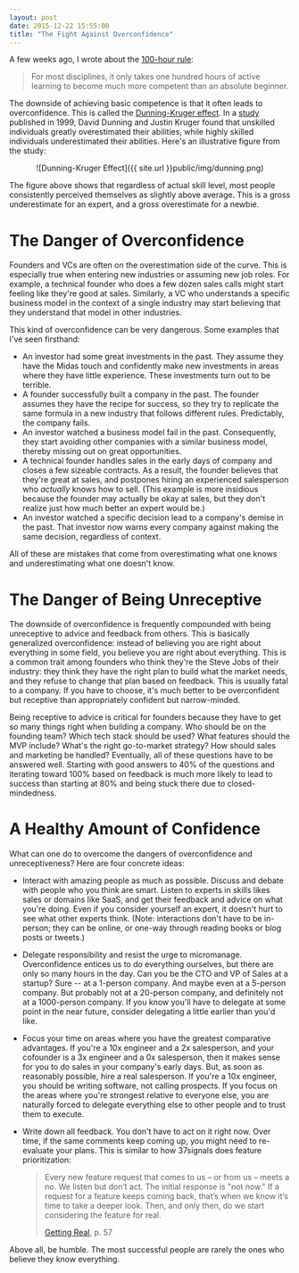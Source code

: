 ```yaml
---
layout: post
date: 2015-12-22 15:55:00
title: "The Fight Against Overconfidence"
---
```

A few weeks ago, I wrote about the <a href="http://codingvc.com/the-100-hour-rule/" target="_blank">100-hour rule</a>:
 
> For most disciplines, it only takes one hundred hours of active learning to become much more competent than an absolute beginner.
 
The downside of achieving basic competence is that it often leads to overconfidence. This is called the <a href="https://en.wikipedia.org/wiki/Dunning%E2%80%93Kruger_effect" target="_blank">Dunning-Kruger effect</a>. In a <a href="http://psych.colorado.edu/~vanboven/teaching/p7536_heurbias/p7536_readings/kruger_dunning.pdf" target="_blank">study</a> published in 1999, David Dunning and Justin Kruger found that unskilled individuals greatly overestimated their abilities, while highly skilled individuals underestimated their abilities. Here's an illustrative figure from the study:

<center>![Dunning-Kruger Effect]({{ site.url }}public/img/dunning.png)</center>

The figure above shows that regardless of actual skill level, most people consistently perceived themselves as slightly above average. This is a gross underestimate for an expert, and a gross overestimate for a newbie.

# The Danger of Overconfidence
Founders and VCs are often on the overestimation side of the curve. This is especially true when entering new industries or assuming new job roles. For example, a technical founder who does a few dozen sales calls might start feeling like they're good at sales. Similarly, a VC who understands a specific business model in the context of a single industry may start believing that they understand that model in other industries.

This kind of overconfidence can be very dangerous. Some examples that I've seen firsthand:

* An investor had some great investments in the past. They assume they have the Midas touch and confidently make new investments in areas where they have little experience. These investments turn out to be terrible.
* A founder successfully built a company in the past. The founder assumes they have the recipe for success, so they try to replicate the same formula in a new industry that follows different rules. Predictably, the company fails.
* An investor watched a business model fail in the past. Consequently, they start avoiding other companies with a similar business model, thereby missing out on great opportunities.
* A technical founder handles sales in the early days of company and closes a few sizeable contracts. As a result, the founder believes that they're great at sales, and postpones hiring an experienced salesperson who *actually* knows how to sell. (This example is more insidious because the founder may actually be okay at sales, but they don't realize just how much better an expert would be.) 
* An investor watched a specific decision lead to a company's demise in the past. That investor now warns every company against making the same decision, regardless of context.

All of these are mistakes that come from overestimating what one knows and underestimating what one doesn't know.

# The Danger of Being Unreceptive
The downside of overconfidence is frequently compounded with being unreceptive to advice and feedback from others. This is basically generalized overconfidence: instead of believing you are right about everything in some field, you believe you are right about everything. This is a common trait among founders who think they're the Steve Jobs of their industry: they think they have the right plan to build what the market needs, and they refuse to change that plan based on feedback. This is usually fatal to a company. If you have to choose, it's much better to be overconfident but receptive than appropriately confident but narrow-minded.

Being receptive to advice is critical for founders because they have to get so many things right when building a company. Who should be on the founding team? Which tech stack should be used? What features should the MVP include? What's the right go-to-market strategy? How should sales and marketing be handled? Eventually, all of these questions have to be answered well. Starting with good answers to 40% of the questions and iterating toward 100% based on feedback is much more likely to lead to success than starting at 80% and being stuck there due to closed-mindedness. 

# A Healthy Amount of Confidence
What can one do to overcome the dangers of overconfidence and unreceptiveness? Here are four concrete ideas:

* Interact with amazing people as much as possible. Discuss and debate with people who you think are smart. Listen to experts in skills likes sales or domains like SaaS, and get their feedback and advice on what you're doing. Even if you consider yourself an expert, it doesn't hurt to see what other experts think. (Note: interactions don't have to be in-person; they can be online, or one-way through reading books or blog posts or tweets.)

* Delegate responsibility and resist the urge to micromanage. Overconfidence entices us to do everything ourselves, but there are only so many hours in the day. Can you be the CTO and VP of Sales at a startup? Sure -- at a 1-person company. And maybe even at a 5-person company. But probably not at a 20-person company, and definitely not at a 1000-person company. If you know you'll have to delegate at some point in the near future, consider delegating a little earlier than you'd like.

* Focus your time on areas where you have the greatest comparative advantages. If you're a 10x engineer and a 2x salesperson, and your cofounder is a 3x engineer and a 0x salesperson, then it makes sense for you to do sales in your company's early days. But, as soon as reasonably possible, hire a real salesperson. If you're a 10x engineer, you should be writing software, not calling prospects. If you focus on the areas where you're strongest relative to everyone else, you are naturally forced to delegate everything else to other people and to trust them to execute.

* Write down all feedback. You don't have to act on it right now. Over time, if the same comments keep coming up, you might need to re-evaluate your plans. This is similar to how 37signals does feature prioritization:

    > Every new feature request that comes to us – or from us – meets a no. We listen but don’t act. The initial response is "not now." If a request for a feature keeps coming back, that’s when we know it’s time to take a deeper look. Then, and only then, do we start considering the feature for real.
    > 
    > <a href="https://basecamp.com/books/Getting%20Real.pdf" target="_blank">Getting Real</a>, p. 57
    
Above all, be humble. The most successful people are rarely the ones who believe they know everything.
